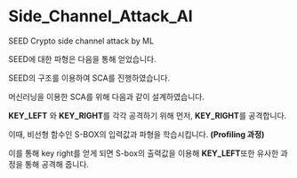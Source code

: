 # Side_Channel_Attack_AI


SEED Crypto side channel attack by ML

SEED에 대한 파형은 다음을 통해 얻었습니다.

SEED의 구조를 이용하여 SCA를 진행하였습니다.

머신러닝을 이용한 SCA를 위해 다음과 같이 설계하였습니다. 


**KEY_LEFT** 와 **KEY_RIGHT**를 각각 공격하기 위해 먼저, **KEY_RIGHT**를 공격합니다.


이때, 비선형 함수인 S-BOX의 입력값과 파형을 학습시킵니다. **(Profiling 과정)**

이를 통해 key right를 얻게 되면 S-box의 출력값을 이용해 **KEY_LEFT**또한 유사한 과정을 통해 공격해 줍니다. 

